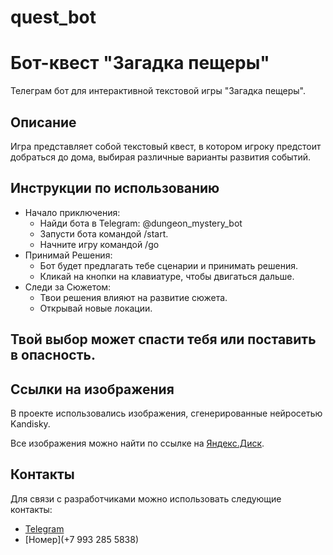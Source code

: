 # quest_bot
# Бот-квест "Загадка пещеры"

Телеграм бот для интерактивной текстовой игры "Загадка пещеры".


## Описание

Игра представляет собой текстовый квест, 
в котором игроку предстоит добраться до дома, 
выбирая различные варианты развития событий.

## Инструкции по использованию
- Начало приключения:
  - Найди бота в Telegram: @dungeon_mystery_bot
  - Запусти бота командой /start.
  - Начните игру командой /go
- Принимай Решения:
  - Бот будет предлагать тебе сценарии и принимать решения.
  - Кликай на кнопки на клавиатуре, чтобы двигаться дальше. 
- Следи за Сюжетом:
  - Твои решения влияют на развитие сюжета. 
  - Открывай новые локации.

## Твой выбор может спасти тебя или поставить в опасность.


## Ссылки на изображения
В проекте использовались изображения, сгенерированные нейросетью Kandisky.

Все изображения можно найти по ссылке на [Яндекс.Диск](https://disk.yandex.ru/d/ytryrNSxKPG1ug).

## Контакты
Для связи с разработчиками можно использовать следующие контакты:

- [Telegram](@kurilenko_yana)
- [Номер](+7 993 285 5838)

